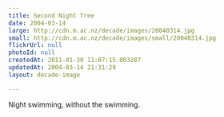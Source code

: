 ```yaml
---
title: Second Night Tree
date: 2004-03-14
large: http://cdn.m.ac.nz/decade/images/20040314.jpg
small: http://cdn.m.ac.nz/decade/images/small/20040314.jpg
flickrUrl: null
photoId: null
createdAt: 2011-01-30 11:07:15.003287
updatedAt: 2004-03-14 21:31:29
layout: decade-image

---
```

Night swimming, without the swimming.
